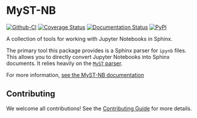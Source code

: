# MyST-NB

[![Github-CI][github-ci]][github-link]
[![Coverage Status][codecov-badge]][codecov-link]
[![Documentation Status][rtd-badge]][rtd-link]
[![PyPI][pypi-badge]][pypi-link]

A collection of tools for working with Jupyter Notebooks in Sphinx.

The primary tool this package provides is a Sphinx parser for `ipynb` files.
This allows you to directly convert Jupyter Notebooks into Sphinx documents.
It relies heavily on the [`MyST` parser](https://github.com/executablebooks/myst-parser).

For more information, [see the MyST-NB documentation](https://myst-nb.readthedocs.io/en/latest/)

## Contributing

We welcome all contributions!
See the [Contributing Guide](https://myst-nb.readthedocs.io/en/latest/develop/contributing.html) for more details.

[github-ci]: https://github.com/executablebooks/MyST-NB/workflows/continuous-integration/badge.svg?branch=master
[github-link]: https://github.com/executablebooks/MyST-NB
[rtd-badge]: https://readthedocs.org/projects/myst-nb/badge/?version=latest
[rtd-link]: https://myst-nb.readthedocs.io/en/latest/?badge=latest
[codecov-badge]: https://codecov.io/gh/executablebooks/MyST-NB/branch/master/graph/badge.svg
[codecov-link]: https://codecov.io/gh/executablebooks/MyST-NB
[pypi-badge]: https://img.shields.io/pypi/v/myst-nb.svg
[pypi-link]: https://pypi.org/project/myst-nb
